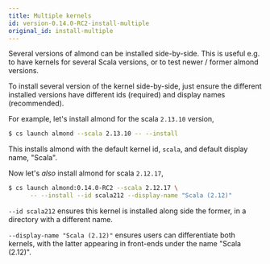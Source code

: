 ```yaml
---
title: Multiple kernels
id: version-0.14.0-RC2-install-multiple
original_id: install-multiple
---
```


Several versions of almond can be installed side-by-side. This is useful e.g. to have kernels
for several Scala versions, or to test newer / former almond versions.

To install several version of the kernel side-by-side, just ensure the different installed versions
have different ids (required) and display names (recommended).

For example, let's install almond for the scala `2.13.10` version,
```bash
$ cs launch almond --scala 2.13.10 -- --install
```

This installs almond with the default kernel id, `scala`, and default display name, "Scala".

Now let's *also* install almond for scala `2.12.17`,
```bash
$ cs launch almond:0.14.0-RC2 --scala 2.12.17 \
      -- --install --id scala212 --display-name "Scala (2.12)"
```

`--id scala212` ensures this kernel is installed along side the former, in a directory
with a different name.

`--display-name "Scala (2.12)"` ensures users can differentiate both kernels, with the latter
appearing in front-ends under the name "Scala (2.12)".
